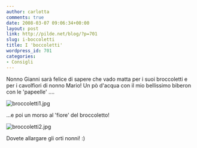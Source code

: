 ```yaml
---
author: carlotta
comments: true
date: 2008-03-07 09:06:34+00:00
layout: post
link: http://pilde.net/blog/?p=701
slug: i-boccoletti
title: I 'boccoletti'
wordpress_id: 701
categories:
- Consigli
---
```


Nonno Gianni sarà felice di sapere che vado matta per i suoi broccoletti e per i cavolfiori di nonno Mario!
Un pò d'acqua con il mio bellissimo biberon con le 'papeelle' ....

![broccoletti1.jpg](http://pilde.net/blog/wp-content/uploads/2008/03/broccoletti1.jpg)




...e poi un morso al 'fiore' del broccoletto!

![broccoletti2.jpg](http://pilde.net/blog/wp-content/uploads/2008/03/broccoletti2.jpg)




Dovete allargare gli orti nonni! :)



